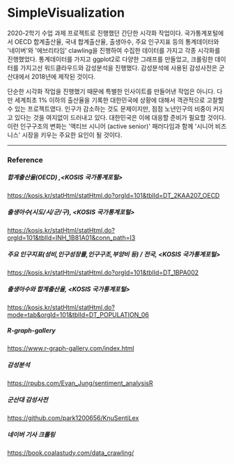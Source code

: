 # SimpleVisualization

2020-2학기 수업 과제 프로젝트로 진행했던 간단한 시각화 작업이다. 국가통계포털에서 OECD 합계출산율, 국내 합계출산율, 출생아수, 주요 인구지표 등의 통계데이터와 '네이버'와 '에브리타임' clawling을 진행하여 수집한 데이터를 가지고 각종 시각화를 진행했었다. 통계데이터를 가지고 ggplot2로 다양한 그래프를 만들었고, 크롤링한 데이터를 가지고선 워드클라우드와 감성분석을 진행했다. 감성분석에 사용된 감성사전은 군산대에서 2018년에 제작된 것이다.

단순한 시각화 작업을 진행했기 때문에 특별한 인사이트를 만들어낸 작업은 아니다. 다만 세계최초 1% 이하의 출산율을 기록한 대한민국에 상황에 대해서 객관적으로 고찰할 수 있는 프로젝트였다. 인구가 감소하는 것도 문제이지만, 점점 노년인구의 비중이 커지고 있다는 것을 여지없이 드러내고 있다. 대한민국은 이에 대응할 준비가 필요할 것이다. 이런 인구구조의 변화는 '액티브 시니어 (active senior)' 패러다임과 함께 '시니어 비즈니스' 시장을 키우는 주요한 요인이 될 것이다.



<hr>

### Reference
##### 합계출산율(OECD) ,<KOSIS 국가통계포털>
https://kosis.kr/statHtml/statHtml.do?orgId=101&tblId=DT_2KAA207_OECD

##### 출생아수(시도/시/군/구), <KOSIS 국가통계포털>
https://kosis.kr/statHtml/statHtml.do?orgId=101&tblId=INH_1B81A01&conn_path=I3

##### 주요 인구지표(성비,인구성장률,인구구조,부양비 등) / 전국, <KOSIS 국가통계포털>
https://kosis.kr/statHtml/statHtml.do?orgId=101&tblId=DT_1BPA002

##### 출생아수와 합계출산율, <KOSIS 국가통계포털>
https://kosis.kr/statHtml/statHtml.do?mode=tab&orgId=101&tblId=DT_POPULATION_06

##### R-graph-gallery
https://www.r-graph-gallery.com/index.html

##### 감성분석
https://rpubs.com/Evan_Jung/sentiment_analysisR

##### 군산대 감성사전
https://github.com/park1200656/KnuSentiLex

##### 네이버 기사 크롤링 
https://book.coalastudy.com/data_crawling/


